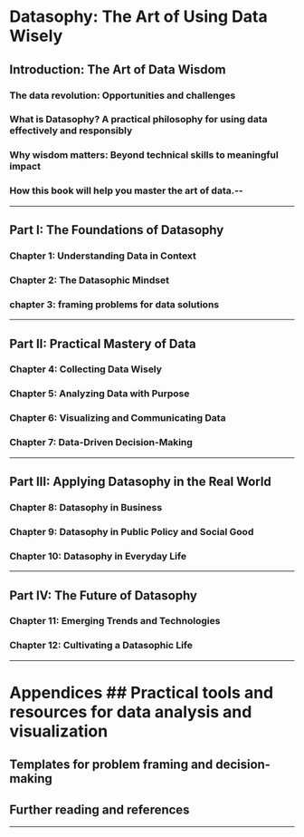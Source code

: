 # Datasophy: The Art of Using Data Wisely

## Introduction: The Art of Data Wisdom

### The data revolution: Opportunities and challenges

### What is Datasophy? A practical philosophy for using data effectively and responsibly

### Why wisdom matters: Beyond technical skills to meaningful impact

### How this book will help you master the art of data.--

---

## Part I: The Foundations of Datasophy

### Chapter 1: Understanding Data in Context

### Chapter 2: The Datasophic Mindset

### chapter 3: framing problems for data solutions

---

## Part II: Practical Mastery of Data

### Chapter 4: Collecting Data Wisely

### Chapter 5: Analyzing Data with Purpose

### Chapter 6: Visualizing and Communicating Data

### Chapter 7: Data-Driven Decision-Making

---

## Part III: Applying Datasophy in the Real World

### Chapter 8: Datasophy in Business

### Chapter 9: Datasophy in Public Policy and Social Good

### Chapter 10: Datasophy in Everyday Life

---

## Part IV: The Future of Datasophy

### Chapter 11: Emerging Trends and Technologies

### Chapter 12: Cultivating a Datasophic Life

---

# Appendices ## Practical tools and resources for data analysis and visualization

## Templates for problem framing and decision-making

## Further reading and references

---

